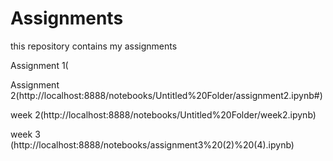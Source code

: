 # Assignments
this repository contains my assignments


Assignment 1(

Assignment 2(http://localhost:8888/notebooks/Untitled%20Folder/assignment2.ipynb#)

week       2(http://localhost:8888/notebooks/Untitled%20Folder/week2.ipynb)

week 3      (http://localhost:8888/notebooks/assignment3%20(2)%20(4).ipynb)
